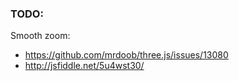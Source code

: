 ### TODO:
Smooth zoom:
- https://github.com/mrdoob/three.js/issues/13080
- http://jsfiddle.net/5u4wst30/

